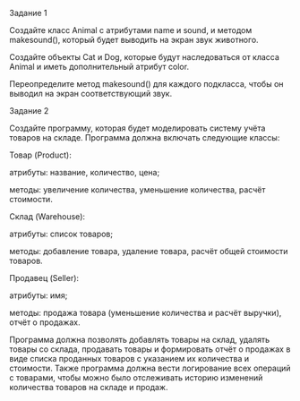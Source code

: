Задание 1

Создайте класс Animal с атрибутами name и sound, и методом makesound(), который будет выводить на экран звук животного.

Создайте объекты Cat и Dog, которые будут наследоваться от класса Animal и иметь дополнительный атрибут color.

Переопределите метод makesound() для каждого подкласса, чтобы он выводил на экран соответствующий звук.

Задание 2

Создайте программу, которая будет моделировать систему учёта товаров на складе. Программа должна включать следующие классы:

Товар (Product):

атрибуты: название, количество, цена;

методы: увеличение количества, уменьшение количества, расчёт стоимости.

Склад (Warehouse):

атрибуты: список товаров;

методы: добавление товара, удаление товара, расчёт общей стоимости товаров.

Продавец (Seller):

атрибуты: имя;

методы: продажа товара (уменьшение количества и расчёт выручки), отчёт о продажах.

Программа должна позволять добавлять товары на склад, удалять товары со склада, продавать товары и формировать отчёт о продажах в виде списка проданных товаров с указанием их количества и стоимости. Также программа должна вести логирование всех операций с товарами, чтобы можно было отслеживать историю изменений количества товаров на складе и продаж.
